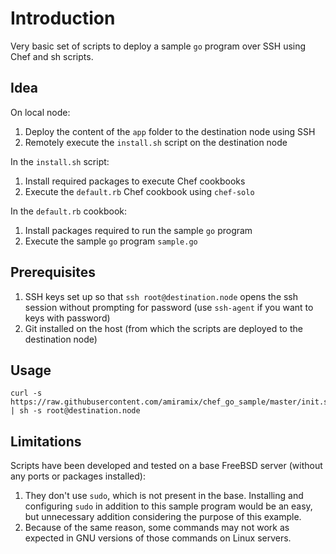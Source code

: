 Introduction
=====

Very basic set of scripts to deploy a sample `go` program over SSH using Chef and sh scripts.

Idea
-----

On local node:

1. Deploy the content of the `app` folder to the destination node using SSH
2. Remotely execute the `install.sh` script on the destination node

In the `install.sh` script:

1. Install required packages to execute Chef cookbooks
2. Execute the `default.rb` Chef cookbook using `chef-solo`

In the `default.rb` cookbook:

1. Install packages required to run the sample `go` program
2. Execute the sample `go` program `sample.go`

Prerequisites
-----

1. SSH keys set up so that `ssh root@destination.node` opens the ssh session without prompting for password (use `ssh-agent` if you want to keys with password)
2. Git installed on the host (from which the scripts are deployed to the destination node)

Usage
-----

    curl -s https://raw.githubusercontent.com/amiramix/chef_go_sample/master/init.sh | sh -s root@destination.node

Limitations
-----

Scripts have been developed and tested on a base FreeBSD server (without any ports or packages installed):

1. They don't use `sudo`, which is not present in the base. Installing and configuring `sudo` in addition to this sample program would be an easy, but unnecessary addition considering the purpose of this example.
2. Because of the same reason, some commands may not work as expected in GNU versions of those commands on Linux servers.
